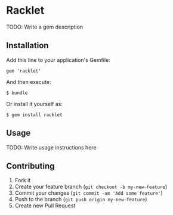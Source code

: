 # Racklet

TODO: Write a gem description

## Installation

Add this line to your application's Gemfile:

    gem 'racklet'

And then execute:

    $ bundle

Or install it yourself as:

    $ gem install racklet

## Usage

TODO: Write usage instructions here

## Contributing

1. Fork it
2. Create your feature branch (`git checkout -b my-new-feature`)
3. Commit your changes (`git commit -am 'Add some feature'`)
4. Push to the branch (`git push origin my-new-feature`)
5. Create new Pull Request
